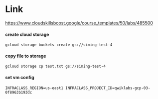 # Link
https://www.cloudskillsboost.google/course_templates/50/labs/485500

#### create cloud storage
`
gcloud storage buckets create gs://siming-test-4
`

#### copy file to storage
`
gcloud storage cp test.txt gs://siming-test-4
`

#### set vm config 
`
INFRACLASS_REGION=us-east1
INFRACLASS_PROJECT_ID=qwiklabs-gcp-03-0f8963b193dc
`